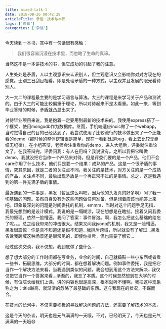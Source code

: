 ```yaml
---
title: mixed-talk-1
date: 2018-08-26 00:42:29
articleTitle: 矛盾：技术与本质
tags: ['杂谈']
categories: ['杂谈']
---
```


今天读到一本书，其中有一句话很有感触：
> 我们很容易沉浸在技术里，而忽略了生命的真谛。

当然这不是一本讲技术的书，但它成功的引起了我的注意。

人生处处是矛盾，人以主观意识来认识别人，但主观意识又会影响你对对方现在的感觉。士别三日刮目相看，即是处理矛盾的一种方式，以主观并且发展的眼光看待别人。

大一大二的课程最主要的是学习语言与算法。大三的课程是来学习关于产品和测试的。由于大三的可能比较偏重于理论，所以对待起来不是太看重。如此一来，等到毕业答辩的时候，矛盾就凸显出来了。

对待毕业项目来说，我是抱着一定要用到最新的技术来的。我使用express搭了一个框架，使用mongodb作为数据库。继而，手机端适应inoic做了一个webapp，当时觉得自己的目的已经达到了，我尝试使用了比较流行的技术做出来了一个还能看的demo（那时候的整体逻辑很是简单，现在一看到处是bug，看上去比较无组织无纪律）。在小组答辩，老师会注重看你的demo，进入大组后，评委就注重论文了。在我答辩完，评委问我：有人在用吗？我说没有。之所以我把它叫做demo，我就没把它当作一个产品来对待。但是评委们要的是一个产品，他们不会care你用了什么技术，他们只是要一个结果：成熟的产品。这是一个很矛盾的事情，究其原因，就是二者的关注点不同，我关注的是技术，对方关注的是一个成熟的产品，关注点不同，最后出现矛盾是一个再正常不过的是事情。总之，这是我遇到的第一件充满矛盾的事情。

最近遇到的一件事是，黑发（暂且这么叫吧，因为他的头发真的好多啊）问了我一切基础的问题。虽然自身没有为这些问题做任何准备，但是想着应该也能答上来吧。印象最深刻的问题是时间委托的机制，emmm，当时对这个问题手足无措，我最先想到的是设计模式。我说的是一塌糊涂，现在想想是在瞎扯。接着又问我委托的原理，依然一脸懵逼，我问了答案：事件冒泡。啊，我怎么把这么基础的给忘了呢。。。总之给我带来的冲击很大。结果又问我jsonp的机制，我又是一脸懵逼，黑发很震惊：你是真不知道还是假不知道...我排斥跨域，所以就没有了解过...黑发告诉我跨域这种场景还是很常见的，即使你排斥，但也需要了解它...

经过这次交谈，我不仅想，我到底做了些什么...

想了想大部分的工作时间都在写业务，业余的时间，自己就捣鼓一些小东西或者看一些书，拓展思维。大部分的时间，都在想着解决问题。例如事件委托，我是把它当作一个解决方法来看，当我遇到类似的问题，我会想到用这个方法来解决...我仅仅把它当作一个答案来看...渐渐的，我忘了本质。这个时候忽然想到在大学的时候，有位院长给我们上课，讲的内容也很是高深，根本就听不懂啊。我把这种现象称之为：title越高，就渐渐的忽略了最基础的东西。这与我现在的状况，不谋而合。

在技术的长河中，不仅需要积极的寻找解决问题的方法，还需要了解技术的本质。

这是今天的杂谈，明天也是元气满满的一天哦，不对，已经明天了，今天也是元气满满的一天哦😄









